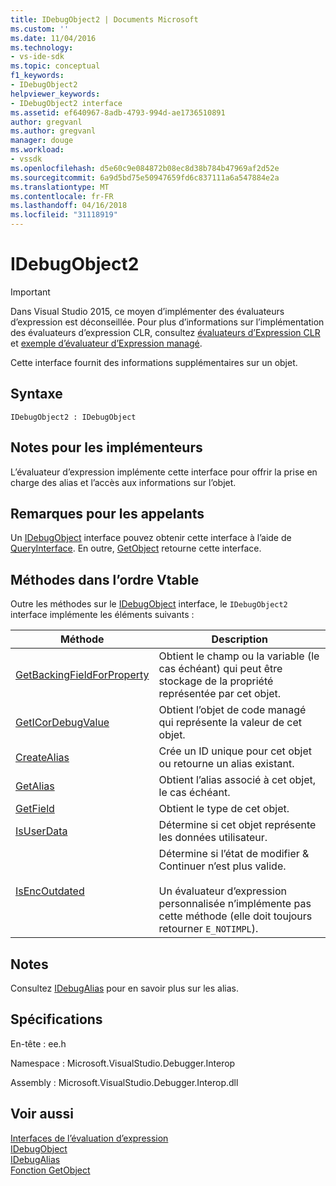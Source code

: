 ```yaml
---
title: IDebugObject2 | Documents Microsoft
ms.custom: ''
ms.date: 11/04/2016
ms.technology:
- vs-ide-sdk
ms.topic: conceptual
f1_keywords:
- IDebugObject2
helpviewer_keywords:
- IDebugObject2 interface
ms.assetid: ef640967-8adb-4793-994d-ae1736510891
author: gregvanl
ms.author: gregvanl
manager: douge
ms.workload:
- vssdk
ms.openlocfilehash: d5e60c9e084872b08ec8d38b784b47969af2d52e
ms.sourcegitcommit: 6a9d5bd75e50947659fd6c837111a6a547884e2a
ms.translationtype: MT
ms.contentlocale: fr-FR
ms.lasthandoff: 04/16/2018
ms.locfileid: "31118919"
---
```

# <a name="idebugobject2"></a>IDebugObject2
> [!IMPORTANT]
>  Dans Visual Studio 2015, ce moyen d’implémenter des évaluateurs d’expression est déconseillée. Pour plus d’informations sur l’implémentation des évaluateurs d’expression CLR, consultez [évaluateurs d’Expression CLR](https://github.com/Microsoft/ConcordExtensibilitySamples/wiki/CLR-Expression-Evaluators) et [exemple d’évaluateur d’Expression managé](https://github.com/Microsoft/ConcordExtensibilitySamples/wiki/Managed-Expression-Evaluator-Sample).  
  
 Cette interface fournit des informations supplémentaires sur un objet.  
  
## <a name="syntax"></a>Syntaxe  
  
```  
IDebugObject2 : IDebugObject  
```  
  
## <a name="notes-for-implementers"></a>Notes pour les implémenteurs  
 L’évaluateur d’expression implémente cette interface pour offrir la prise en charge des alias et l’accès aux informations sur l’objet.  
  
## <a name="notes-for-callers"></a>Remarques pour les appelants  
 Un [IDebugObject](../../../extensibility/debugger/reference/idebugobject.md) interface pouvez obtenir cette interface à l’aide de [QueryInterface](/cpp/atl/queryinterface). En outre, [GetObject](../../../extensibility/debugger/reference/idebugalias-getobject.md) retourne cette interface.  
  
## <a name="methods-in-vtable-order"></a>Méthodes dans l’ordre Vtable  
 Outre les méthodes sur le [IDebugObject](../../../extensibility/debugger/reference/idebugobject.md) interface, le `IDebugObject2` interface implémente les éléments suivants :  
  
|Méthode|Description|  
|------------|-----------------|  
|[GetBackingFieldForProperty](../../../extensibility/debugger/reference/idebugobject2-getbackingfieldforproperty.md)|Obtient le champ ou la variable (le cas échéant) qui peut être stockage de la propriété représentée par cet objet.|  
|[GetICorDebugValue](../../../extensibility/debugger/reference/idebugobject2-geticordebugvalue.md)|Obtient l’objet de code managé qui représente la valeur de cet objet.|  
|[CreateAlias](../../../extensibility/debugger/reference/idebugobject2-createalias.md)|Crée un ID unique pour cet objet ou retourne un alias existant.|  
|[GetAlias](../../../extensibility/debugger/reference/idebugobject2-getalias.md)|Obtient l’alias associé à cet objet, le cas échéant.|  
|[GetField](../../../extensibility/debugger/reference/idebugobject2-getfield.md)|Obtient le type de cet objet.|  
|[IsUserData](../../../extensibility/debugger/reference/idebugobject2-isuserdata.md)|Détermine si cet objet représente les données utilisateur.|  
|[IsEncOutdated](../../../extensibility/debugger/reference/idebugobject2-isencoutdated.md)|Détermine si l’état de modifier & Continuer n’est plus valide.<br /><br /> Un évaluateur d’expression personnalisée n’implémente pas cette méthode (elle doit toujours retourner `E_NOTIMPL`).|  
  
## <a name="remarks"></a>Notes  
 Consultez [IDebugAlias](../../../extensibility/debugger/reference/idebugalias.md) pour en savoir plus sur les alias.  
  
## <a name="requirements"></a>Spécifications  
 En-tête : ee.h  
  
 Namespace : Microsoft.VisualStudio.Debugger.Interop  
  
 Assembly : Microsoft.VisualStudio.Debugger.Interop.dll  
  
## <a name="see-also"></a>Voir aussi  
 [Interfaces de l’évaluation d’expression](../../../extensibility/debugger/reference/expression-evaluation-interfaces.md)   
 [IDebugObject](../../../extensibility/debugger/reference/idebugobject.md)   
 [IDebugAlias](../../../extensibility/debugger/reference/idebugalias.md)   
 [Fonction GetObject](../../../extensibility/debugger/reference/idebugalias-getobject.md)